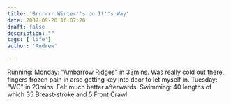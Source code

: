 ```yaml
---
title: 'Brrrrrr Winter''s on It''s Way'
date: 2007-09-20 16:07:20
draft: false
description: ""
tags: ['life']
author: 'Andrew'

---
```


Running: Monday: "Ambarrow Ridges" in 33mins. Was really cold out there, fingers frozen pain in arse getting key into door to let myself in. Tuesday: "WC" in 23mins. Felt much better afterwards. Swimming: 40 lengths of which 35 Breast-stroke and 5 Front Crawl.
